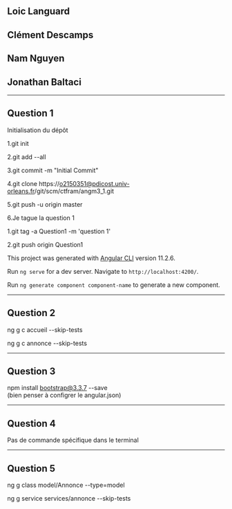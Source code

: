## Loic Languard
## Clément Descamps
## Nam Nguyen
## Jonathan Baltaci




***

## Question 1  


Initialisation du dépôt

1.git init  

2.git add --all  

3.git commit -m "Initial Commit"  

4.git clone https://o2150351@pdicost.univ-orleans.fr/git/scm/ctfram/angm3_1.git  

5.git push -u origin master  
   
6.Je tague la question 1  

  1.git tag -a Question1 -m 'question 1'  

  2.git push origin Question1

This project was generated with [Angular CLI](https://github.com/angular/angular-cli) version 11.2.6.



Run `ng serve` for a dev server. Navigate to `http://localhost:4200/`.


Run `ng generate component component-name` to generate a new component. 

***

## Question 2

ng g c accueil --skip-tests  

ng g c annonce --skip-tests

***

## Question 3 

npm install bootstrap@3.3.7 --save  
(bien penser à configrer le angular.json)

***  

## Question 4  
Pas de commande spécifique dans le terminal  
  
***   

## Question 5  
ng g class model/Annonce --type=model  

ng g service services/annonce --skip-tests



